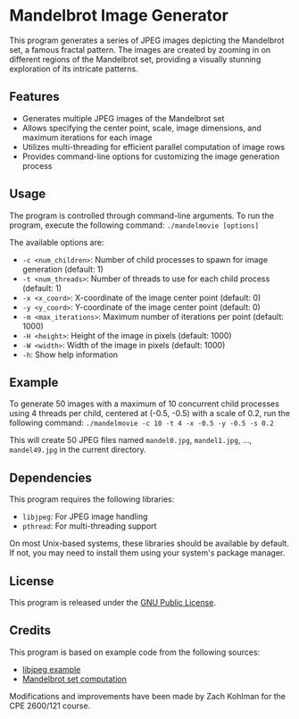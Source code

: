 # Mandelbrot Image Generator

This program generates a series of JPEG images depicting the Mandelbrot set, a famous fractal pattern. The images are created by zooming in on different regions of the Mandelbrot set, providing a visually stunning exploration of its intricate patterns.

## Features

- Generates multiple JPEG images of the Mandelbrot set
- Allows specifying the center point, scale, image dimensions, and maximum iterations for each image
- Utilizes multi-threading for efficient parallel computation of image rows
- Provides command-line options for customizing the image generation process

## Usage

The program is controlled through command-line arguments. To run the program, execute the following command: `./mandelmovie [options]`

The available options are:

- `-c <num_children>`: Number of child processes to spawn for image generation (default: 1)
- `-t <num_threads>`: Number of threads to use for each child process (default: 1)
- `-x <x_coord>`: X-coordinate of the image center point (default: 0)
- `-y <y_coord>`: Y-coordinate of the image center point (default: 0)
- `-m <max_iterations>`: Maximum number of iterations per point (default: 1000)
- `-H <height>`: Height of the image in pixels (default: 1000)
- `-W <width>`: Width of the image in pixels (default: 1000)
- `-h`: Show help information

## Example

To generate 50 images with a maximum of 10 concurrent child processes using 4 threads per child, centered at (-0.5, -0.5) with a scale of 0.2, run the following command: `./mandelmovie -c 10 -t 4 -x -0.5 -y -0.5 -s 0.2`

This will create 50 JPEG files named `mandel0.jpg`, `mandel1.jpg`, ..., `mandel49.jpg` in the current directory.

## Dependencies

This program requires the following libraries:

- `libjpeg`: For JPEG image handling
- `pthread`: For multi-threading support

On most Unix-based systems, these libraries should be available by default. If not, you may need to install them using your system's package manager.

## License

This program is released under the [GNU Public License](LICENSE).

## Credits

This program is based on example code from the following sources:

- [libjpeg example](https://www.tspi.at/2020/03/20/libjpegexample.html)
- [Mandelbrot set computation](https://users.cs.fiu.edu/~cpoellab/teaching/cop4610_fall22/project3.html)

Modifications and improvements have been made by Zach Kohlman for the CPE 2600/121 course.
